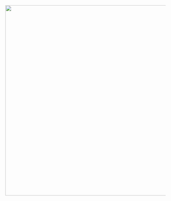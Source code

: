 <img src="https://github.com/GiovannaAliaga/Projeto-Individual/assets/126005614/72620fdc-2ecb-4776-af9e-d356b3ff2494" width="600px">

